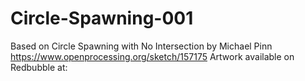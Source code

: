 # Circle-Spawning-001
Based on Circle Spawning with No Intersection by Michael Pinn https://www.openprocessing.org/sketch/157175
Artwork available on Redbubble at:
